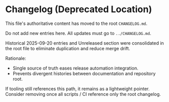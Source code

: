 # Changelog (Deprecated Location)

This file's authoritative content has moved to the root `CHANGELOG.md`.

Do not add new entries here. All updates must go to `../CHANGELOG.md`.

Historical 2025-09-20 entries and Unreleased section were consolidated in the root file to eliminate duplication and reduce merge drift.

Rationale:

- Single source of truth eases release automation integration.
- Prevents divergent histories between documentation and repository root.

If tooling still references this path, it remains as a lightweight pointer. Consider removing once all scripts / CI reference only the root changelog.
